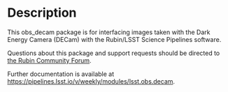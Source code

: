 Description
===========

This obs_decam package is for interfacing images taken with the Dark Energy Camera
(DECam) with the Rubin/LSST Science Pipelines software.

Questions about this package and support requests should be directed to
[the Rubin Community Forum](https://community.lsst.org).

Further documentation is available at https://pipelines.lsst.io/v/weekly/modules/lsst.obs.decam.
